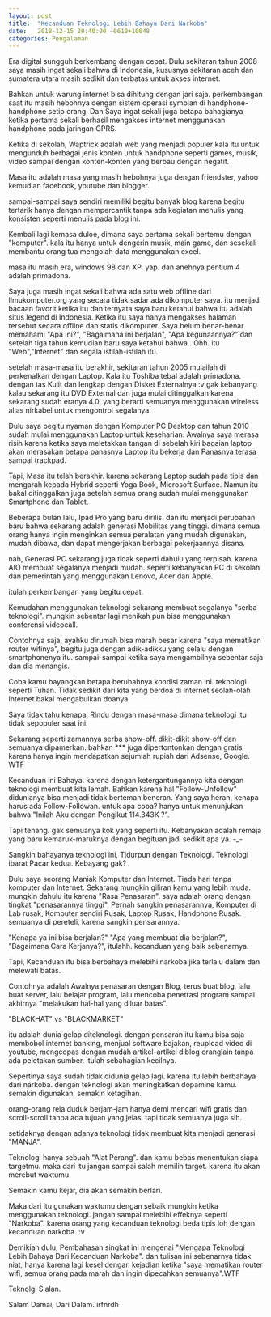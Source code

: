 ```yaml
---
layout: post
title:  "Kecanduan Teknologi Lebih Bahaya Dari Narkoba"
date:   2018-12-15 20:40:00 −0610+10648 
categories: Pengalaman
---
```


<p class="intro"><span class="dropcap">E</span>ra digital sungguh berkembang dengan cepat. Dulu sekitaran tahun 2008 saya masih ingat sekali bahwa di Indonesia, kususnya sekitaran aceh dan sumatera utara masih sedikit dan terbatas untuk akses internet.</p>

Bahkan untuk warung internet bisa dihitung dengan jari saja. perkembangan saat itu masih hebohnya dengan sistem operasi symbian di handphone-handphone setip orang. Dan Saya ingat sekali juga betapa bahagianya ketika pertama sekali berhasil mengakses internet menggunakan handphone pada jaringan GPRS. 

Ketika di sekolah, Waptrick adalah web yang menjadi populer kala itu untuk mengunduh berbagai jenis konten untuk handphone seperti games, musik, video sampai dengan konten-konten yang berbau dengan negatif. 

Masa itu adalah masa yang masih hebohnya juga dengan friendster, yahoo kemudian facebook, youtube dan blogger.

sampai-sampai saya sendiri memiliki begitu banyak blog karena begitu tertarik hanya dengan mempercantik tanpa ada kegiatan menulis yang konsisten seperti menulis pada blog ini. 

Kembali lagi kemasa duloe, dimana saya pertama sekali bertemu dengan "komputer". kala itu hanya untuk dengerin musik, main game, dan sesekali membantu orang tua mengolah data menggunakan excel.

masa itu masih era, windows 98 dan XP. yap. dan anehnya pentium 4 adalah primadona.

Saya juga masih ingat sekali bahwa ada satu web offline dari Ilmukomputer.org yang secara tidak sadar ada dikomputer saya. itu menjadi bacaan favorit ketika itu dan ternyata saya baru ketahui bahwa itu adalah situs legend di Indonesia. Ketika itu saya hanya mengakses halaman tersebut secara offline dan statis dikomputer. Saya belum benar-benar memahami "Apa ini?", "Bagaimana ini berjalan", "Apa kegunaannya?"
dan setelah tiga tahun kemudian baru saya ketahui bahwa.. Ohh. itu "Web","Internet" dan segala istilah-istilah itu.

setelah masa-masa itu berakhir, sekitaran tahun 2005 mulailah di perkenalkan dengan Laptop. Kala itu Toshiba tebal adalah primadona. dengan tas Kulit dan lengkap dengan Disket Externalnya :v gak kebanyang kalau sekarang itu DVD External dan juga mulai ditinggalkan karena sekarang sudah eranya 4.0. yang berarti semuanya menggunakan wireless alias nirkabel untuk mengontrol segalanya.

Dulu saya begitu nyaman dengan Komputer PC Desktop dan tahun 2010 sudah mulai menggunakan Laptop untuk keseharian. Awalnya saya merasa risih karena ketika saya meletakkan tangan di sebelah kiri bagaian laptop akan merasakan betapa panasnya Laptop itu bekerja dan Panasnya terasa sampai trackpad. 

Tapi, Masa itu telah berakhir. karena sekarang Laptop sudah pada tipis dan mengarah kepada Hybrid seperti Yoga Book, Microsoft Surface. Namun itu bakal ditinggalkan juga setelah semua orang sudah mulai menggunakan Smartphone dan Tablet.

Beberapa bulan lalu, Ipad Pro yang baru dirilis. dan itu menjadi perubahan baru bahwa sekarang adalah generasi Mobilitas yang tinggi. dimana semua orang hanya ingin menginkan semua peralatan yang mudah digunakan, mudah dibawa, dan dapat mengerjakan berbagai pekerjaannya disana. 

nah, Generasi PC sekarang juga tidak seperti dahulu yang terpisah. karena AIO membuat segalanya menjadi mudah. seperti kebanyakan PC di sekolah dan pemerintah yang menggunakan Lenovo, Acer dan Apple.

itulah perkembangan yang begitu cepat.

Kemudahan menggunakan teknologi sekarang membuat segalanya "serba teknologi". mungkin sebentar lagi menikah pun bisa menggunakan conferensi videocall.

Contohnya saja, ayahku dirumah bisa marah besar karena "saya mematikan router wifinya", begitu juga dengan adik-adikku yang selalu dengan smartphonenya itu. sampai-sampai ketika saya mengambilnya sebentar saja dan dia menangis.

Coba kamu bayangkan betapa berubahnya kondisi zaman ini. teknologi seperti Tuhan. Tidak sedikit dari kita yang berdoa di Internet seolah-olah Internet bakal mengabulkan doanya.

Saya tidak tahu kenapa, Rindu dengan masa-masa dimana teknologi itu tidak sepopuler saat ini. 

Sekarang seperti zamannya serba show-off. dikit-dikit show-off dan semuanya dipamerkan. bahkan *** juga dipertontonkan dengan gratis karena hanya ingin mendapatkan sejumlah rupiah dari Adsense, Google. WTF

Kecanduan ini Bahaya. karena dengan ketergantungannya kita dengan teknologi membuat kita lemah. Bahkan karena hal "Follow-Unfollow" didunianya bisa menjadi tidak berteman beneran. Yang saya heran, kenapa harus ada Follow-Followan. untuk apa coba? hanya untuk menunjukan bahwa "Inilah Aku dengan Pengikut 114.343K ?". 

Tapi tenang. gak semuanya kok yang seperti itu. Kebanyakan adalah remaja yang baru kemaruk-maruknya dengan begituan jadi sedikit apa ya. -_-

Sangkin bahayanya teknologi ini, Tidurpun dengan Teknologi. Teknologi ibarat Pacar kedua. Kebayang gak?

Dulu saya seorang Maniak Komputer dan Internet. Tiada hari tanpa komputer dan Internet. Sekarang mungkin giliran kamu yang lebih muda.
mungkin dahulu itu karena "Rasa Penasaran". saya adalah orang dengan tingkat "penasarannya tinggi". Pernah sangkin penasarannya, Komputer di Lab rusak, Komputer sendiri Rusak, Laptop Rusak, Handphone Rusak. semuanya di pereteli, karena sangkin pensarannya. 

"Kenapa ya ini bisa berjalan?" "Apa yang membuat dia berjalan?", "Bagaimana Cara Kerjanya?", itulahh. kecanduan yang baik sebenarnya.

Tapi, Kecanduan itu bisa berbahaya melebihi narkoba jika terlalu dalam dan melewati batas.

Contohnya adalah Awalnya penasaran dengan Blog, terus buat blog, lalu buat server, lalu belajar program, lalu mencoba penetrasi program sampai akhirnya "melakukan hal-hal yang diluar batas".

"BLACKHAT" vs "BLACKMARKET"

itu adalah dunia gelap diteknologi. dengan pensaran itu kamu bisa saja membobol internet banking, menjual software bajakan, reupload video di youtube, mengcopas dengan mudah artikel-artikel diblog oranglain tanpa ada peletakan sumber. itulah sebahagian kecilnya.

Sepertinya saya sudah tidak didunia gelap lagi. karena itu lebih berbahaya dari narkoba. dengan teknologi akan meningkatkan dopamine kamu.
semakin digunakan, semakin ketagihan.

orang-orang rela duduk berjam-jam hanya demi mencari wifi gratis dan scroll-scroll tanpa ada tujuan yang jelas. tapi tidak semuanya juga sih.

setidaknya dengan adanya teknologi tidak membuat kita menjadi generasi "MANJA".

Teknologi hanya sebuah "Alat Perang". dan kamu bebas menentukan siapa targetmu. maka dari itu jangan sampai salah memilih target. karena itu akan merebut waktumu.

Semakin kamu kejar, dia akan semakin berlari. 

Maka dari itu gunakan waktumu dengan sebaik mungkin ketika menggunakan teknologi. jangan sampai melebihi effeknya seperti "Narkoba". 
karena orang yang kecanduan teknologi beda tipis loh dengan kecanduan narkoba. :v

Demikian dulu, Pembahasan singkat ini mengenai "Mengapa Teknologi Lebih Bahaya Dari Kecanduan Narkoba". dan tulisan ini sebenarnya tidak niat, hanya karena lagi kesel dengan kejadian ketika "saya mematikan router wifi, semua orang pada marah dan ingin dipecahkan semuanya".WTF

Teknolgi Sialan.

Salam Damai, Dari Dalam. irfnrdh
